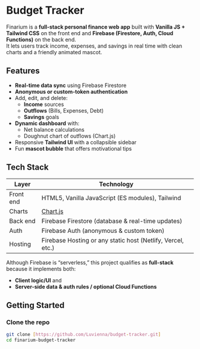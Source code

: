 # Budget Tracker

Finarium is a **full-stack personal finance web app** built with **Vanilla JS + Tailwind CSS** on the front end and **Firebase (Firestore, Auth, Cloud Functions)** on the back end.  
It lets users track income, expenses, and savings in real time with clean charts and a friendly animated mascot.

##  Features

- **Real-time data sync** using Firebase Firestore
- **Anonymous or custom-token authentication**
- Add, edit, and delete:
  -  **Income** sources
  -  **Outflows** (Bills, Expenses, Debt)
  -  **Savings** goals
- **Dynamic dashboard** with:
  - Net balance calculations
  - Doughnut chart of outflows (Chart.js)
- Responsive **Tailwind UI** with a collapsible sidebar
- Fun **mascot bubble** that offers motivational tips

## Tech Stack

| Layer       | Technology                                         |
|-------------|----------------------------------------------------|
| Front end   | HTML5, Vanilla JavaScript (ES modules), Tailwind   |
| Charts      | [Chart.js](https://www.chartjs.org/)               |
| Back end    | Firebase Firestore (database & real-time updates)  |
| Auth        | Firebase Auth (anonymous & custom token)           |
| Hosting     | Firebase Hosting or any static host (Netlify, Vercel, etc.) |

Although Firebase is “serverless,” this project qualifies as **full-stack** because it implements both:
* **Client logic/UI** and
* **Server-side data & auth rules / optional Cloud Functions**

##  Getting Started

### Clone the repo
```bash
git clone [https://github.com/Luvienna/budget-tracker.git]
cd finarium-budget-tracker
